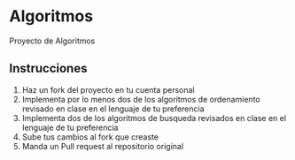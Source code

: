 # Algoritmos
Proyecto de Algoritmos

## Instrucciones

1. Haz un fork del proyecto en tu cuenta personal
2. Implementa por lo menos dos de los algoritmos de ordenamiento revisado en clase en el lenguaje de tu preferencia
3. Implementa dos de los algoritmos de busqueda  revisados en clase en el lenguaje de tu preferencia
4. Sube tus cambios al fork que creaste
5. Manda un Pull request al repositorio original

